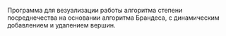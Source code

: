 Программа для везуализации работы алгоритма степени посреднечества на основании алгоритма Брандеса, с динамическим добавлением и удалением вершин.

